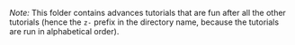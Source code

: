 *Note:* This folder contains advances tutorials that are fun after all the other tutorials (hence the `z-` prefix in the directory name, because the tutorials are run in alphabetical order).